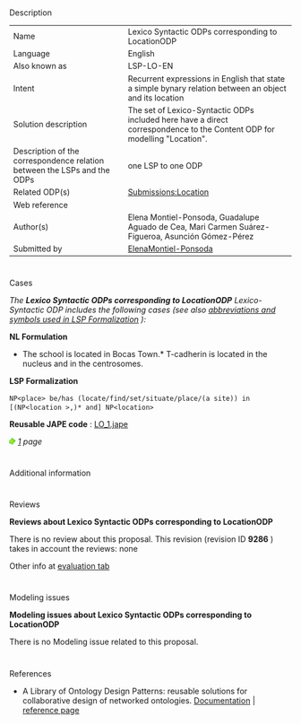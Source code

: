 # 

 Description




|  |  |
| --- | --- |
|  Name  |  Lexico Syntactic ODPs corresponding to LocationODP  |
|  Language  |  English  |
|  Also known as  |  LSP-LO-EN  |
|  Intent  |  Recurrent expressions in English that state a simple bynary relation between an object and its location  |
|  Solution description  |  The set of Lexico-Syntactic ODPs included here have a direct correspondence to the Content ODP for modelling "Location".  |
|  Description of the correspondence relation between the LSPs and the ODPs  |  one LSP to one ODP  |
|  Related ODP(s)  | [Submissions:Location](http://ontologydesignpatterns.org/wiki/index.php?title=Submissions:Location&action=edit&redlink=1 "Submissions:Location (not yet written)")  |
|  Web reference  |  |
|  Author(s)  |  Elena Montiel-Ponsoda, Guadalupe Aguado de Cea, Mari Carmen Suárez-Figueroa, Asunción Gómez-Pérez  |
|  Submitted by  | [ElenaMontiel-Ponsoda](../User/ElenaMontiel-Ponsoda "User:ElenaMontiel-Ponsoda")  |



  





# 

 Cases



_The
 __Lexico Syntactic ODPs corresponding to LocationODP__ 
 Lexico-Syntactic ODP includes the following cases (see also
 [abbreviations and symbols used in LSP Formalization](../Community/LSPSymbols "Community:LSPSymbols") 
 ):_ 




  







__NL Formulation__ 



* The school is located in Bocas Town.* T-cadherin is located in the nucleus and in the centrosomes.


__LSP Formalization__ 




```
NP<place> be/has (locate/find/set/situate/place/(a site)) in [(NP<location >,)* and] NP<location>

```


__Reusable JAPE code__ 
 :
 [LO\_1.jape](public/images/b/b8/LO_1.jape "LO 1.jape") 






[![](public/images/thumb/8/87/ArrowRight.gif/11px-ArrowRight.gif)](../Image/ArrowRight.gif "ArrowRight.gif")
_[1](../Submissions/Lexico_Syntactic_ODPs_corresponding_to_LocationODP/1 "Submissions:Lexico Syntactic ODPs corresponding to LocationODP/1") 
 page_ 




# 

 Additional information



# 

 Reviews




__Reviews about Lexico Syntactic ODPs corresponding to LocationODP__ 


 There is no review about this proposal.
This revision (revision ID
 __9286__ 
 ) takes in account the reviews: none
 



 Other info at
 [evaluation tab](http://ontologydesignpatterns.org/wiki/index.php?title=Submissions:Lexico_Syntactic_ODPs_corresponding_to_LocationODP&action=evaluation "http://ontologydesignpatterns.org/wiki/index.php?title=Submissions:Lexico_Syntactic_ODPs_corresponding_to_LocationODP&action=evaluation") 





  





# 

 Modeling issues




__Modeling issues about Lexico Syntactic ODPs corresponding to LocationODP__ 


 There is no Modeling issue related to this proposal.
 




  





# 

 References


* A Library of Ontology Design Patterns: reusable solutions for collaborative design of networked ontologies. [Documentation](http://www.neon-project.org/web-content/images/Publications/neon_2008_d2.5.1.pdf "http://www.neon-project.org/web-content/images/Publications/neon_2008_d2.5.1.pdf")  | [reference page](../Community/References/NeOn_Deliverable_D2_5_1_3 "Community:References/NeOn Deliverable D2 5 1 3")
